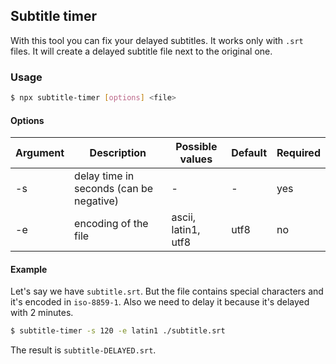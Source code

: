 ## Subtitle timer

With this tool you can fix your delayed subtitles. It works only with `.srt` files. It will create a delayed subtitle file next to the original one.

### Usage

```bash
$ npx subtitle-timer [options] <file>
```

#### Options

| Argument | Description                             | Possible values     | Default | Required |
| -------- | --------------------------------------- | ------------------- | ------- | -------- |
| -s       | delay time in seconds (can be negative) | -                   | -       | yes      |
| -e       | encoding of the file                    | ascii, latin1, utf8 | utf8    | no       |

#### Example

Let's say we have `subtitle.srt`. But the file contains special characters and it's encoded in `iso-8859-1`. Also we need to delay it because it's delayed with 2 minutes.

```bash
$ subtitle-timer -s 120 -e latin1 ./subtitle.srt
```

The result is `subtitle-DELAYED.srt`.

